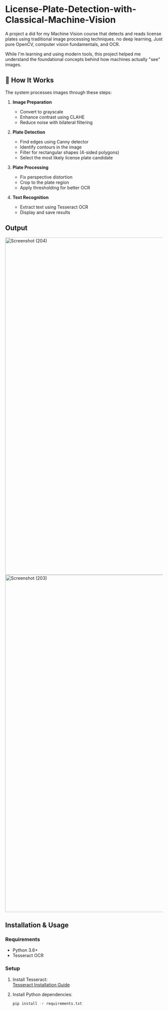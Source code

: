 # License-Plate-Detection-with-Classical-Machine-Vision


A project a did for my Machine Vision course that detects and reads license plates using traditional image processing techniques. no deep learning, Just pure OpenCV, computer vision fundamentals, and OCR.

While I'm learning and using modern tools, this project helped me understand the foundational concepts behind how machines actually "see" images.

## 🚀 How It Works

The system processes images through these steps:

1. **Image Preparation**  
   - Convert to grayscale
   - Enhance contrast using CLAHE
   - Reduce noise with bilateral filtering

2. **Plate Detection**  
   - Find edges using Canny detector
   - Identify contours in the image
   - Filter for rectangular shapes (4-sided polygons)
   - Select the most likely license plate candidate

3. **Plate Processing**  
   - Fix perspective distortion
   - Crop to the plate region
   - Apply thresholding for better OCR

4. **Text Recognition**  
   - Extract text using Tesseract OCR
   - Display and save results


## Output

<img width="1920" height="1080" alt="Screenshot (204)" src="https://github.com/user-attachments/assets/aa4009cb-a599-4467-9a4c-d8c9a537c609" />

<img width="1920" height="1080" alt="Screenshot (203)" src="https://github.com/user-attachments/assets/6ca15c45-d140-4406-a1ac-a8db2f262245" />


## Installation & Usage

### Requirements
- Python 3.6+
- Tesseract OCR

### Setup
1. Install Tesseract:  
   [Tesseract Installation Guide](https://github.com/tesseract-ocr/tesseract)

2. Install Python dependencies:
   ```bash
   pip install -r requirements.txt
